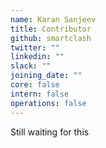 ```yaml
---
name: Karan Sanjeev
title: Contributor
github: smartclash
twitter: ""
linkedin: ""
slack: ""
joining_date: ""
core: false
intern: false
operations: false
---
```


Still waiting for this
